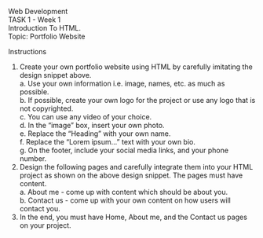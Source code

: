 Web Development  
TASK 1 - Week 1  
Introduction To HTML.  
Topic: Portfolio Website  

Instructions  
1. Create your own portfolio website using HTML by carefully imitating the design snippet above.  
a. Use your own information i.e. image, names, etc. as much as possible.  
b. If possible, create your own logo for the project or use any logo that is not copyrighted.  
c. You can use any video of your choice.  
d. In the “image” box, insert your own photo.  
e. Replace the “Heading” with your own name.  
f. Replace the “Lorem ipsum…” text with your own bio.  
g. On the footer, include your social media links, and your phone number.  
2. Design the following pages and carefully integrate them into your HTML project as shown on the 
above design snippet. The pages must have content.  
a. About me - come up with content which should be about you.  
b. Contact us - come up with your own content on how users will contact you.  
3. In the end, you must have Home, About me, and the Contact us pages on your project. 
